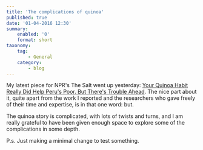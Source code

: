```yaml
---
title: 'The complications of quinoa'
published: true
date: '01-04-2016 12:30'
summary:
    enabled: '0'
    format: short
taxonomy:
    tag:
        - General
    category:
        - blog
---
```


My latest piece for NPR's The Salt went up yesterday: [Your Quinoa Habit Really Did Help Peru's Poor. But There's Trouble Ahead](http://www.npr.org/sections/thesalt/2016/03/31/472453674/your-quinoa-habit-really-did-help-perus-poor-but-theres-trouble-ahead). The nice part about it, quite apart from the work I reported and the researchers who gave freely of their time and expertise, is in that one word: but.

The quinoa story is complicated, with lots of twists and turns, and I am really grateful to have been given enough space to explore some of the complications in some depth.

P.s. Just making a minimal change to test something.


